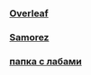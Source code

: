 ### [Overleaf](https://www.overleaf.com/project)
### [Samorez](https://github.com/BlackSamorez/mipt_lab/tree/master)
### [папка с лабами](C:\Users\Alexander\Documents\учеба\лабы)
